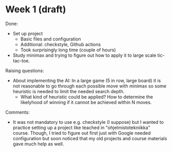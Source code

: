 # Week 1 (draft)

Done:
- Set up project
  - Basic files and configuration
  - Additional: checkstyle, Github actions
  - Took surprisingly long time (couple of hours)
- Study minimax and trying to figure out how to apply it to large scale tic-tac-toe. 

Raising questions:
- About implementing the AI: In a large game (5 in row, large board) it is not reasonable to go through each possible move with minimax so some heuristic is needed to limit the needed search depth.
  - What kind of heuristic could be applied? How to determine the likelyhood of winning if it cannot be achieved within N moves.

Comments:
- It was not mandatory to use e.g. checkstyle (I suppose) but I wanted to practice setting up a project like teached in "ohjelmistotekniikka" course. Though, I tried to figure out first just with Google needed configuration but soon noticed that my old projects and course materials gave much help as well.
